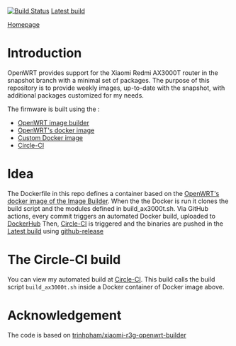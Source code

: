 [![Build Status](https://circleci.com/gh/marcoavesani/openwrt_image_build_ax3000t/tree/master.svg?style=svg)](https://circleci.com/gh/marcoavesani/openwrt_image_build_ax3000t/tree/master)
[Latest build](https://github.com/marcoavesani/openwrt_image_build_ax3000t/releases/latest)

[Homepage](https://github.com/marcoavesani/openwrt_image_build_ax3000t)

# Introduction
OpenWRT provides support for the Xiaomi Redmi AX3000T router in the snapshot branch with a minimal set of packages.
The purpose of this repository is to provide weekly images, up-to-date with the snapshot, with additional packages customized for my needs.

The firmware is built using the : 
* [OpenWRT image builder](https://openwrt.org/docs/guide-user/additional-software/imagebuilder)
* [OpenWRT's docker image](https://hub.docker.com/r/openwrtorg/imagebuilder)
* [Custom Docker image ](https://hub.docker.com/r/marcoavesani/openwrt_image_build_ax3000t)
* [Circle-CI](https://circleci.com/)

# Idea

The Dockerfile in this repo defines a container based on the [OpenWRT's docker image of the Image Builder](https://hub.docker.com/r/openwrtorg/imagebuilder).
When the the Docker is run it clones the build script and the modules defined in build_ax3000t.sh.
Via GitHub actions, every commit triggers an automated Docker build, uploaded to [DockerHub](https://hub.docker.com/r/marcoavesani/openwrt_image_build_ax3000t)
Then, [Circle-CI](https://app.circleci.com/pipelines/github/marcoavesani/openwrt_image_build_ax3000t) is triggered and the binaries are pushed in the [Latest build](https://github.com/marcoavesani/openwrt_image_build_ax3000t/releases/latest) using [github-release](https://github.com/github-release/github-release)

# The Circle-CI build
You can view my automated build at [Circle-CI](https://app.circleci.com/pipelines/github/marcoavesani/openwrt_image_build_ax3000t).
This build calls the build script `build_ax3000t.sh` inside a Docker container of Docker image above.

# Acknowledgement
The code is based on [trinhpham/xiaomi-r3g-openwrt-builder](https://github.com/trinhpham/xiaomi-r3g-openwrt-builder)

